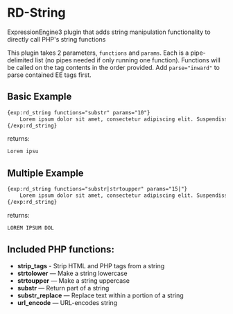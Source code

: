 # RD-String
ExpressionEngine3 plugin that adds string manipulation functionality to directly call PHP's string functions

This plugin takes 2 parameters, `functions` and `params`. Each is a pipe-delimited list (no pipes needed if only running one function). Functions will be called on the tag contents in the order provided. Add `parse="inward"` to parse contained EE tags first.

## Basic Example

```html
{exp:rd_string functions="substr" params="10"}
    Lorem ipsum dolor sit amet, consectetur adipiscing elit. Suspendisse a ipsum
{/exp:rd_string}
```

returns:

```html
Lorem ipsu
```

## Multiple Example

```html
{exp:rd_string functions="substr|strtoupper" params="15|"}
    Lorem ipsum dolor sit amet, consectetur adipiscing elit. Suspendisse a ipsum
{/exp:rd_string}
```

returns:

```html
LOREM IPSUM DOL
```

## Included PHP functions:

* **strip_tags** - Strip HTML and PHP tags from a string
* **strtolower** — Make a string lowercase
* **strtoupper** — Make a string uppercase
* **substr** — Return part of a string
* **substr_replace** — Replace text within a portion of a string
* **url_encode** — URL-encodes string
